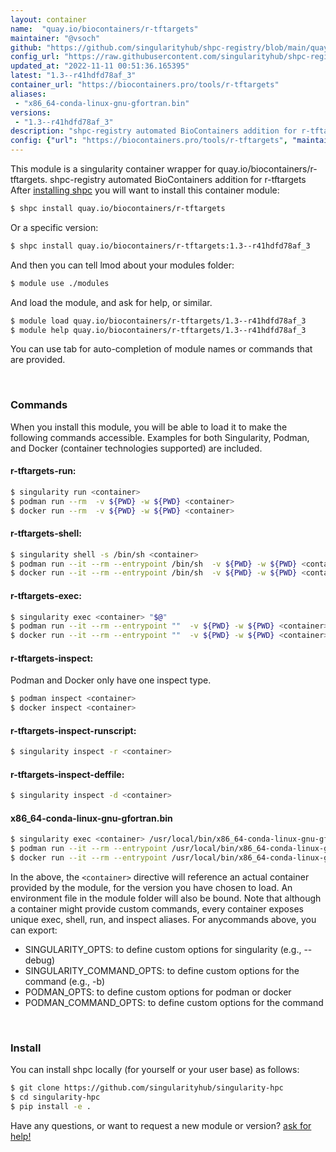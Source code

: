 ```yaml
---
layout: container
name:  "quay.io/biocontainers/r-tftargets"
maintainer: "@vsoch"
github: "https://github.com/singularityhub/shpc-registry/blob/main/quay.io/biocontainers/r-tftargets/container.yaml"
config_url: "https://raw.githubusercontent.com/singularityhub/shpc-registry/main/quay.io/biocontainers/r-tftargets/container.yaml"
updated_at: "2022-11-11 00:51:36.165395"
latest: "1.3--r41hdfd78af_3"
container_url: "https://biocontainers.pro/tools/r-tftargets"
aliases:
 - "x86_64-conda-linux-gnu-gfortran.bin"
versions:
 - "1.3--r41hdfd78af_3"
description: "shpc-registry automated BioContainers addition for r-tftargets"
config: {"url": "https://biocontainers.pro/tools/r-tftargets", "maintainer": "@vsoch", "description": "shpc-registry automated BioContainers addition for r-tftargets", "latest": {"1.3--r41hdfd78af_3": "sha256:5688596ec712a4178e1ee71f22382a54d159056f4cea881e1e7fc85daba609d0"}, "tags": {"1.3--r41hdfd78af_3": "sha256:5688596ec712a4178e1ee71f22382a54d159056f4cea881e1e7fc85daba609d0"}, "docker": "quay.io/biocontainers/r-tftargets", "aliases": {"x86_64-conda-linux-gnu-gfortran.bin": "/usr/local/bin/x86_64-conda-linux-gnu-gfortran.bin"}}
---
```


This module is a singularity container wrapper for quay.io/biocontainers/r-tftargets.
shpc-registry automated BioContainers addition for r-tftargets
After [installing shpc](#install) you will want to install this container module:


```bash
$ shpc install quay.io/biocontainers/r-tftargets
```

Or a specific version:

```bash
$ shpc install quay.io/biocontainers/r-tftargets:1.3--r41hdfd78af_3
```

And then you can tell lmod about your modules folder:

```bash
$ module use ./modules
```

And load the module, and ask for help, or similar.

```bash
$ module load quay.io/biocontainers/r-tftargets/1.3--r41hdfd78af_3
$ module help quay.io/biocontainers/r-tftargets/1.3--r41hdfd78af_3
```

You can use tab for auto-completion of module names or commands that are provided.

<br>

### Commands

When you install this module, you will be able to load it to make the following commands accessible.
Examples for both Singularity, Podman, and Docker (container technologies supported) are included.

#### r-tftargets-run:

```bash
$ singularity run <container>
$ podman run --rm  -v ${PWD} -w ${PWD} <container>
$ docker run --rm  -v ${PWD} -w ${PWD} <container>
```

#### r-tftargets-shell:

```bash
$ singularity shell -s /bin/sh <container>
$ podman run --it --rm --entrypoint /bin/sh  -v ${PWD} -w ${PWD} <container>
$ docker run --it --rm --entrypoint /bin/sh  -v ${PWD} -w ${PWD} <container>
```

#### r-tftargets-exec:

```bash
$ singularity exec <container> "$@"
$ podman run --it --rm --entrypoint ""  -v ${PWD} -w ${PWD} <container> "$@"
$ docker run --it --rm --entrypoint ""  -v ${PWD} -w ${PWD} <container> "$@"
```

#### r-tftargets-inspect:

Podman and Docker only have one inspect type.

```bash
$ podman inspect <container>
$ docker inspect <container>
```

#### r-tftargets-inspect-runscript:

```bash
$ singularity inspect -r <container>
```

#### r-tftargets-inspect-deffile:

```bash
$ singularity inspect -d <container>
```


#### x86_64-conda-linux-gnu-gfortran.bin

```bash
$ singularity exec <container> /usr/local/bin/x86_64-conda-linux-gnu-gfortran.bin
$ podman run --it --rm --entrypoint /usr/local/bin/x86_64-conda-linux-gnu-gfortran.bin   -v ${PWD} -w ${PWD} <container> -c " $@"
$ docker run --it --rm --entrypoint /usr/local/bin/x86_64-conda-linux-gnu-gfortran.bin   -v ${PWD} -w ${PWD} <container> -c " $@"
```



In the above, the `<container>` directive will reference an actual container provided
by the module, for the version you have chosen to load. An environment file in the
module folder will also be bound. Note that although a container
might provide custom commands, every container exposes unique exec, shell, run, and
inspect aliases. For anycommands above, you can export:

 - SINGULARITY_OPTS: to define custom options for singularity (e.g., --debug)
 - SINGULARITY_COMMAND_OPTS: to define custom options for the command (e.g., -b)
 - PODMAN_OPTS: to define custom options for podman or docker
 - PODMAN_COMMAND_OPTS: to define custom options for the command

<br>

### Install

You can install shpc locally (for yourself or your user base) as follows:

```bash
$ git clone https://github.com/singularityhub/singularity-hpc
$ cd singularity-hpc
$ pip install -e .
```

Have any questions, or want to request a new module or version? [ask for help!](https://github.com/singularityhub/singularity-hpc/issues)